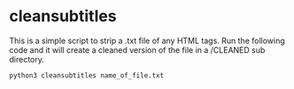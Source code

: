 # cleansubtitles
This is a simple script to strip a .txt file of any HTML tags. Run the following code and it will create a cleaned version of the file in a /CLEANED sub directory. 

`python3 cleansubtitles name_of_file.txt`
